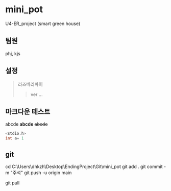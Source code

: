 # mini_pot
U4-ER_project (smart green house)

## 팀원
phj, kjs

## 설정
>라즈베리파이
>> ver ...

## 마크다운 테스트
abcde
**abcde**
~~abcde~~
```c++
<stdio.h>
int a= 1
```

## git 
cd C:\Users\dhkzh\Desktop\EndingProject\Git\mini_pot
git add .
git commit -m "주석"
git push -u origin main

git pull